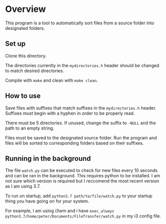# Overview
This program is a tool to automatically sort files from a source folder into designated folders.

## Set up
Clone this directory.

The directories currently in the `mydirectories.h` header should be changed to match desired directories.

Compile with `make` and clean with `make clean`.

## How to use
Save files with suffixes that match suffixes in the `mydirectories.h` header. Suffixes must begin with a hyphen in order
to be properly read.

There must be 5 directories. If unused, change the suffix to `-NULL` and the path to an empty string.

Files must be saved to the designated source folder. Run the program and files will be sorted to corresponding folders based on their suffixes.

## Running in the background
The file `watch.py` can be executed to check for new files every 10 seconds and
can be ran in the background. This requires python to be installed. I am not
sure which version is required but I reccomend the most recent version as I am
using 3.7.

To run on startup, add `python3.7 path/to/file/watch.py` to your startup thing
you have going on for your system.

For example, I am using i3wm and i have `exec_always
python3.7/home/peter/Documents/FileTransfer/watch.py` in my i3 config file.


